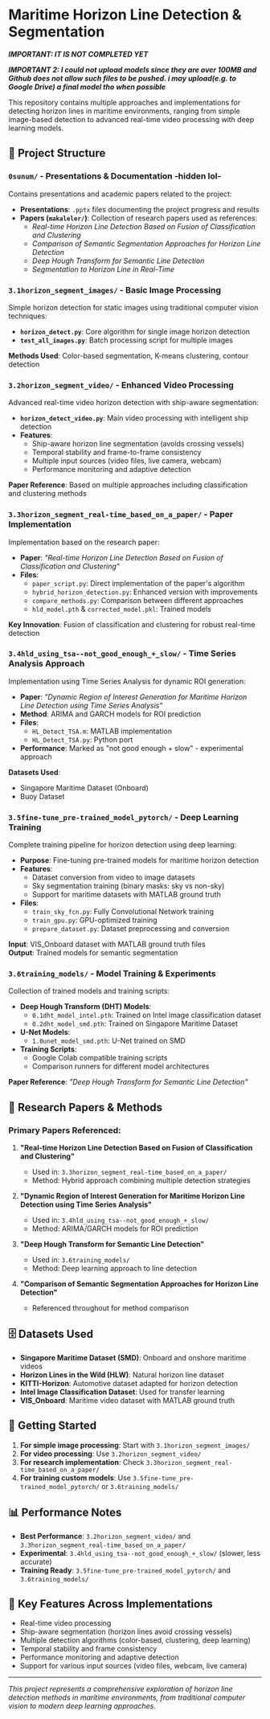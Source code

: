 # Maritime Horizon Line Detection & Segmentation

***IMPORTANT: IT IS NOT COMPLETED YET***
<br>

***IMPORTANT 2: I could not upload models since they are over 100MB and Github does not allow such files to be pushed. i may upload(e.g. to Google Drive) a final model tho when possible***

This repository contains multiple approaches and implementations for detecting horizon lines in maritime environments, ranging from simple image-based detection to advanced real-time video processing with deep learning models.

## 📁 Project Structure

### `0sunum/` - Presentations & Documentation -hidden lol-
Contains presentations and academic papers related to the project:
- **Presentations**: `.pptx` files documenting the project progress and results
- **Papers (`makaleler/`)**: Collection of research papers used as references:
  - *Real-time Horizon Line Detection Based on Fusion of Classification and Clustering*
  - *Comparison of Semantic Segmentation Approaches for Horizon Line Detection*
  - *Deep Hough Transform for Semantic Line Detection*
  - *Segmentation to Horizon Line in Real-Time*

### `3.1horizon_segment_images/` - Basic Image Processing
Simple horizon detection for static images using traditional computer vision techniques:
- **`horizon_detect.py`**: Core algorithm for single image horizon detection
- **`test_all_images.py`**: Batch processing script for multiple images

**Methods Used**: Color-based segmentation, K-means clustering, contour detection

### `3.2horizon_segment_video/` - Enhanced Video Processing
Advanced real-time video horizon detection with ship-aware segmentation:
- **`horizon_detect_video.py`**: Main video processing with intelligent ship detection
- **Features**: 
  - Ship-aware horizon line segmentation (avoids crossing vessels)
  - Temporal stability and frame-to-frame consistency
  - Multiple input sources (video files, live camera, webcam)
  - Performance monitoring and adaptive detection

**Paper Reference**: Based on multiple approaches including classification and clustering methods

### `3.3horizon_segment_real-time_based_on_a_paper/` - Paper Implementation
Implementation based on the research paper:
- **Paper**: *"Real-time Horizon Line Detection Based on Fusion of Classification and Clustering"*
- **Files**:
  - `paper_script.py`: Direct implementation of the paper's algorithm
  - `hybrid_horizon_detection.py`: Enhanced version with improvements
  - `compare_methods.py`: Comparison between different approaches
  - `hld_model.pth` & `corrected_model.pkl`: Trained models

**Key Innovation**: Fusion of classification and clustering for robust real-time detection

### `3.4hld_using_tsa--not_good_enough_+_slow/` - Time Series Analysis Approach
Implementation using Time Series Analysis for dynamic ROI generation:
- **Paper**: *"Dynamic Region of Interest Generation for Maritime Horizon Line Detection using Time Series Analysis"*
- **Method**: ARIMA and GARCH models for ROI prediction
- **Files**:
  - `HL_Detect_TSA.m`: MATLAB implementation
  - `HL_Detect_TSA.py`: Python port
- **Performance**: Marked as "not good enough + slow" - experimental approach

**Datasets Used**: 
- Singapore Maritime Dataset (Onboard)
- Buoy Dataset

### `3.5fine-tune_pre-trained_model_pytorch/` - Deep Learning Training
Complete training pipeline for horizon detection using deep learning:
- **Purpose**: Fine-tuning pre-trained models for maritime horizon detection
- **Features**:
  - Dataset conversion from video to image datasets
  - Sky segmentation training (binary masks: sky vs non-sky)
  - Support for maritime datasets with MATLAB ground truth
- **Files**:
  - `train_sky_fcn.py`: Fully Convolutional Network training
  - `train_gpu.py`: GPU-optimized training
  - `prepare_dataset.py`: Dataset preprocessing and conversion

**Input**: VIS_Onboard dataset with MATLAB ground truth files  
**Output**: Trained models for semantic segmentation

### `3.6training_models/` - Model Training & Experiments
Collection of trained models and training scripts:
- **Deep Hough Transform (DHT) Models**:
  - `0.1dht_model_intel.pth`: Trained on Intel image classification dataset
  - `0.2dht_model_smd.pth`: Trained on Singapore Maritime Dataset
- **U-Net Models**:
  - `1.0unet_model_smd.pth`: U-Net trained on SMD
- **Training Scripts**:
  - Google Colab compatible training scripts
  - Comparison runners for different model architectures

**Paper Reference**: *"Deep Hough Transform for Semantic Line Detection"*

## 🔬 Research Papers & Methods

### Primary Papers Referenced:
1. **"Real-time Horizon Line Detection Based on Fusion of Classification and Clustering"**
   - Used in: `3.3horizon_segment_real-time_based_on_a_paper/`
   - Method: Hybrid approach combining multiple detection strategies

2. **"Dynamic Region of Interest Generation for Maritime Horizon Line Detection using Time Series Analysis"**
   - Used in: `3.4hld_using_tsa--not_good_enough_+_slow/`
   - Method: ARIMA/GARCH models for ROI prediction

3. **"Deep Hough Transform for Semantic Line Detection"**
   - Used in: `3.6training_models/`
   - Method: Deep learning approach to line detection

4. **"Comparison of Semantic Segmentation Approaches for Horizon Line Detection"**
   - Referenced throughout for method comparison

## 🗄️ Datasets Used

- **Singapore Maritime Dataset (SMD)**: Onboard and onshore maritime videos
- **Horizon Lines in the Wild (HLW)**: Natural horizon line dataset
- **KITTI-Horizon**: Automotive dataset adapted for horizon detection
- **Intel Image Classification Dataset**: Used for transfer learning
- **VIS_Onboard**: Maritime video dataset with MATLAB ground truth

## 🚀 Getting Started

1. **For simple image processing**: Start with `3.1horizon_segment_images/`
2. **For video processing**: Use `3.2horizon_segment_video/`
3. **For research implementation**: Check `3.3horizon_segment_real-time_based_on_a_paper/`
4. **For training custom models**: Use `3.5fine-tune_pre-trained_model_pytorch/` or `3.6training_models/`

## 📊 Performance Notes

- **Best Performance**: `3.2horizon_segment_video/` and `3.3horizon_segment_real-time_based_on_a_paper/`
- **Experimental**: `3.4hld_using_tsa--not_good_enough_+_slow/` (slower, less accurate)
- **Training Ready**: `3.5fine-tune_pre-trained_model_pytorch/` and `3.6training_models/`

## 🎯 Key Features Across Implementations

- Real-time video processing
- Ship-aware segmentation (horizon lines avoid crossing vessels)
- Multiple detection algorithms (color-based, clustering, deep learning)
- Temporal stability and frame consistency
- Performance monitoring and adaptive detection
- Support for various input sources (video files, webcam, live camera)

---

*This project represents a comprehensive exploration of horizon line detection methods in maritime environments, from traditional computer vision to modern deep learning approaches.*
